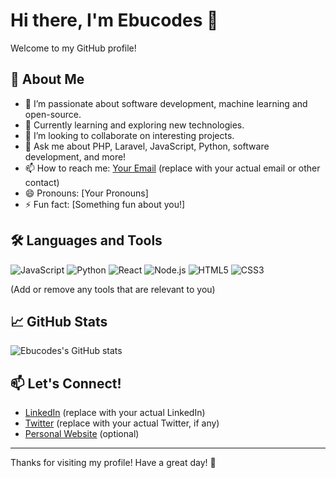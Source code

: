 # Hi there, I'm Ebucodes 👋

Welcome to my GitHub profile!

## 🚀 About Me

- 🔭 I’m passionate about software development, machine learning and open-source.
- 🌱 Currently learning and exploring new technologies.
- 👯 I’m looking to collaborate on interesting projects.
- 💬 Ask me about PHP, Laravel, JavaScript, Python, software development, and more!
- 📫 How to reach me: [Your Email](mailto:ebukaohaji@gmail.com) (replace with your actual email or other contact)
- 😄 Pronouns: [Your Pronouns]
- ⚡ Fun fact: [Something fun about you!]

## 🛠️ Languages and Tools

![JavaScript](https://img.shields.io/badge/-JavaScript-black?style=flat-square&logo=javascript)
![Python](https://img.shields.io/badge/-Python-black?style=flat-square&logo=python)
![React](https://img.shields.io/badge/-React-black?style=flat-square&logo=react)
![Node.js](https://img.shields.io/badge/-Node.js-black?style=flat-square&logo=node.js)
![HTML5](https://img.shields.io/badge/-HTML5-black?style=flat-square&logo=html5)
![CSS3](https://img.shields.io/badge/-CSS3-black?style=flat-square&logo=css3)

(Add or remove any tools that are relevant to you)

## 📈 GitHub Stats

![Ebucodes's GitHub stats](https://github-readme-stats.vercel.app/api?username=ebucodes&show_icons=true&theme=radical)

## 📫 Let's Connect!

- [LinkedIn](https://www.linkedin.com/in/yourprofile) (replace with your actual LinkedIn)
- [Twitter](https://twitter.com/yourprofile) (replace with your actual Twitter, if any)
- [Personal Website](https://yourwebsite.com) (optional)

---

Thanks for visiting my profile! Have a great day! 🚀
